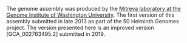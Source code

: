 [//]: # (Created by ./bin/manage_files.pl from ./species/Fasciola_hepatica/PRJNA179522/Fasciola_hepatica_PRJNA179522.assembly.html on Thu Jun 11 13:44:12 2020)
The genome assembly was produced by the [Mitreva laboratory at the Genome Institute of Washington University](http://genome.wustl.edu/people/groups/detail/mitreva-lab/). The first version of this assembly submitted in late 2013 as part of the 50 Helminth Genomes project. The version presented here is an improved version [GCA_002763495.2] submitted in 2019.
